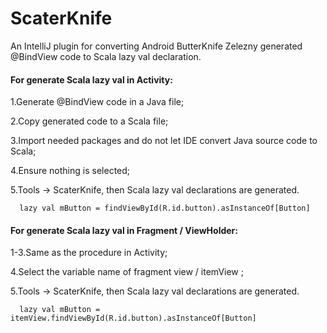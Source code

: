 # ScaterKnife
An IntelliJ plugin for converting Android ButterKnife Zelezny generated @BindView code to Scala lazy val declaration.

#### For generate Scala lazy val in Activity:

1.Generate @BindView code in a Java file;

2.Copy generated code to a Scala file;

3.Import needed packages and do not let IDE convert Java source code to Scala;

4.Ensure nothing is selected;

5.Tools -> ScaterKnife, then Scala lazy val declarations are generated.

```
  lazy val mButton = findViewById(R.id.button).asInstanceOf[Button]
```

#### For generate Scala lazy val in Fragment / ViewHolder:

1-3.Same as the procedure in Activity;

4.Select the variable name of fragment view / itemView ;

5.Tools -> ScaterKnife, then Scala lazy val declarations are generated.

```
  lazy val mButton = itemView.findViewById(R.id.button).asInstanceOf[Button]
```
